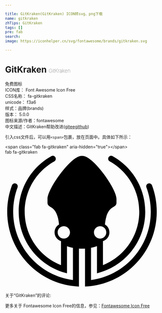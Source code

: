 ```yaml
---

title: GitKraken(GitKraken) ICON转svg、png下载
name: gitkraken
zhTips: GitKraken
tags: []
pre: fab
search: 
image: https://iconhelper.cn/svg/fontawesome/brands/gitkraken.svg

---
```


# GitKraken  <small style="font-size: 60%;font-weight: 100">GitKraken</small>


<div class="detail-page">
<p>
<span><span class="badge-success badge">免费图标</span> </span>
<br/>
<span>
ICON库：
<span class="badge-secondary badge">Font Awesome Icon Free</span> 
</span>
<br/>
<span>
CSS名称：
<span class="badge-secondary badge">fa-gitkraken</span> 
</span>
<br/>
<span>
unicode：
<span class="badge-secondary badge">f3a6</span> 
<copy-btn content='f3a6' btn-title=""></copy-btn>
<copy-btn :content='String.fromCodePoint(parseInt("f3a6", 16))' btn-title="复制U"></copy-btn>
</span><br/><span>样式：<span class="badge-light badge">品牌(brands)</span></span>
<br/>
<span>
版本：
<span class="badge-secondary badge">5.0.0</span> 
</span>
<br/>
<span>图标来源/作者：<span class="badge-light badge">fontawesome</span></span> 
<br/>
<span class="zh-detail">中文描述：<span class="badge-primary badge">GitKraken</span><span class="help-link"><span>帮助改进</span>(<a href="https://gitee.com/liuwave/icon-helper/edit/master/json/fontawesome/brands/gitkraken.json" target="_blank" rel="noopener noreferrer">gitee</a><a href="https://github.com/liuwave/icon-helper/edit/master/json/fontawesome/brands/gitkraken.json" target="_blank" rel="noopener noreferrer">github</a></span>)</span><br/>
</p>
</div>
<div class="alert alert-dark">
  <i class="fab fa-gitkraken fa-xs"></i>
  <i class="fab fa-gitkraken fa-sm"></i>
  <i class="fab fa-gitkraken fa-lg"></i>
  <i class="fab fa-gitkraken fa-2x"></i>
  <i class="fab fa-gitkraken fa-3x"></i>
  <i class="fab fa-gitkraken fa-5x"></i>
  <i class="fab fa-gitkraken fa-7x"></i>
</div>
<div>
  <p>引入css文件后，可以用<code>&lt;span&gt;</code>包裹，放在页面中。具体如下所示：    
  </p>
  <div class="alert alert-primary" style="font-size: 14px">
    &lt;span class="fab fa-gitkraken" aria-hidden="true"&gt;&lt;/span&gt;
    <copy-btn content='<span class="fab fa-gitkraken" aria-hidden="true"></span>'></copy-btn>
  </div>
  <div class="alert alert-secondary">
    <i class="fab fa-gitkraken"
    style="font-size: 24px"
    aria-hidden="true"></i> fab fa-gitkraken
    <copy-btn content="fab fa-gitkraken" btn-title="复制图标名称"></copy-btn>
  </div>
</div>
<div id="svg" class="svg-wrap">
<svg xmlns="http://www.w3.org/2000/svg" viewBox="0 0 592 512"><path d="M565.7 118.1c-2.3-6.1-9.3-9.2-15.3-6.6-5.7 2.4-8.5 8.9-6.3 14.6 10.9 29 16.9 60.5 16.9 93.3 0 134.6-100.3 245.7-230.2 262.7V358.4c7.9-1.5 15.5-3.6 23-6.2v104c106.7-25.9 185.9-122.1 185.9-236.8 0-91.8-50.8-171.8-125.8-213.3-5.7-3.2-13-.9-15.9 5-2.7 5.5-.6 12.2 4.7 15.1 67.9 37.6 113.9 110 113.9 193.2 0 93.3-57.9 173.1-139.8 205.4v-92.2c14.2-4.5 24.9-17.7 24.9-33.5 0-13.1-6.8-24.4-17.3-30.5 8.3-79.5 44.5-58.6 44.5-83.9V170c0-38-87.9-161.8-129-164.7-2.5-.2-5-.2-7.6 0C251.1 8.3 163.2 132 163.2 170v14.8c0 25.3 36.3 4.3 44.5 83.9-10.6 6.1-17.3 17.4-17.3 30.5 0 15.8 10.6 29 24.8 33.5v92.2c-81.9-32.2-139.8-112-139.8-205.4 0-83.1 46-155.5 113.9-193.2 5.4-3 7.4-9.6 4.7-15.1-2.9-5.9-10.1-8.2-15.9-5-75 41.5-125.8 121.5-125.8 213.3 0 114.7 79.2 210.8 185.9 236.8v-104c7.6 2.5 15.1 4.6 23 6.2v123.7C131.4 465.2 31 354.1 31 219.5c0-32.8 6-64.3 16.9-93.3 2.2-5.8-.6-12.2-6.3-14.6-6-2.6-13 .4-15.3 6.6C14.5 149.7 8 183.8 8 219.5c0 155.1 122.6 281.6 276.3 287.8V361.4c6.8.4 15 .5 23.4 0v145.8C461.4 501.1 584 374.6 584 219.5c0-35.7-6.5-69.8-18.3-101.4zM365.9 275.5c13 0 23.7 10.5 23.7 23.7 0 13.1-10.6 23.7-23.7 23.7-13 0-23.7-10.5-23.7-23.7 0-13.1 10.6-23.7 23.7-23.7zm-139.8 47.3c-13.2 0-23.7-10.7-23.7-23.7s10.5-23.7 23.7-23.7c13.1 0 23.7 10.6 23.7 23.7 0 13-10.5 23.7-23.7 23.7z"/></svg>
</div>
<detail full-name='fa-gitkraken'></detail>
<div>
<p>关于“GitKraken”的评论:</p>
</div>
<Vssue title="关于“GitKraken”的评论" ></Vssue>    
<div><p>更多关于  Fontawesome Icon Free的信息，参见：<a target="_blank" href="https://iconhelper.cn/fontawesome.html">Fontawesome Icon Free</a>
</p></div>
